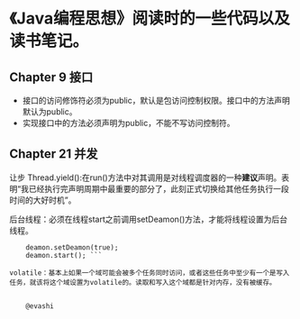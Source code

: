 # 《Java编程思想》阅读时的一些代码以及读书笔记。


## Chapter 9	接口
- 接口的访问修饰符必须为public，默认是包访问控制权限。接口中的方法声明默认为public。
- 实现接口中的方法必须声明为public，不能不写访问控制符。


## Chapter 21	并发
让步 Thread.yield():在run()方法中对其调用是对线程调度器的一种**建议**声明。表明“我已经执行完声明周期中最重要的部分了，此刻正式切换给其他任务执行一段时间的大好时机”。

后台线程：必须在线程start之前调用setDeamon()方法，才能将线程设置为后台线程。

``` Thread deamon = new Thread(new SimpleTask());
    deamon.setDeamon(true);
    deamon.start(); ```
     
volatile：基本上如果一个域可能会被多个任务同时访问，或者这些任务中至少有一个是写入任务，就该将这个域设置为volatile的。读取和写入这个域都是针对内存，没有被缓存。


    @evashi
